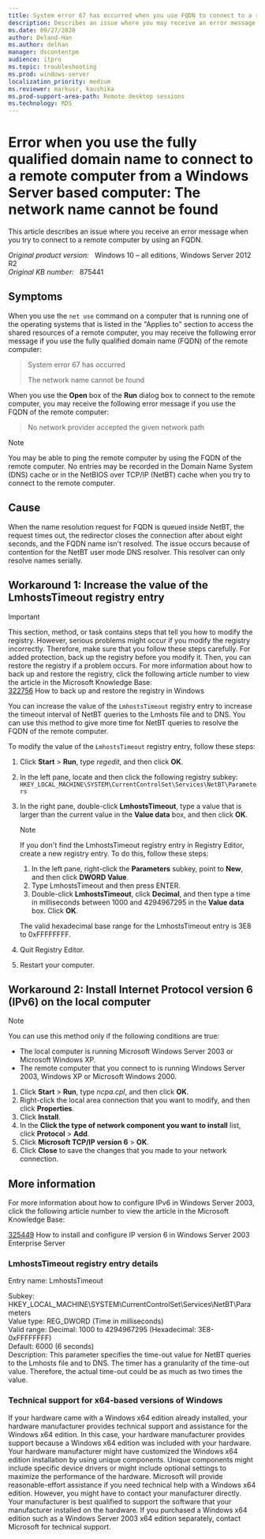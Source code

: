 ```yaml
---
title: System error 67 has occurred when you use FQDN to connect to a remote computer
description: Describes an issue where you may receive an error message when you try to connect to a remote computer by using an FQDN.
ms.date: 09/27/2020
author: Deland-Han
ms.author: delhan
manager: dscontentpm
audience: itpro
ms.topic: troubleshooting
ms.prod: windows-server
localization_priority: medium
ms.reviewer: markusr, kaushika
ms.prod-support-area-path: Remote desktop sessions
ms.technology: RDS
---
```

# Error when you use the fully qualified domain name to connect to a remote computer from a Windows Server based computer: The network name cannot be found

This article describes an issue where you receive an error message when you try to connect to a remote computer by using an FQDN.

_Original product version:_ &nbsp; Windows 10 – all editions, Windows Server 2012 R2  
_Original KB number:_ &nbsp; 875441

## Symptoms

When you use the `net use` command on a computer that is running one of the operating systems that is listed in the "Applies to" section to access the shared resources of a remote computer, you may receive the following error message if you use the fully qualified domain name (FQDN) of the remote computer:

> System error 67 has occurred
>
> The network name cannot be found

When you use the **Open** box of the **Run** dialog box to connect to the remote computer, you may receive the following error message if you use the FQDN of the remote computer:

> No network provider accepted the given network path

> [!NOTE]
> You may be able to ping the remote computer by using the FQDN of the remote computer. No entries may be recorded in the Domain Name System (DNS) cache or in the NetBIOS over TCP/IP (NetBT) cache when you try to connect to the remote computer.

## Cause

When the name resolution request for FQDN is queued inside NetBT, the request times out, the redirector closes the connection after about eight seconds, and the FQDN name isn't resolved. The issue occurs because of contention for the NetBT user mode DNS resolver. This resolver can only resolve names serially.

## Workaround 1: Increase the value of the LmhostsTimeout registry entry

> [!IMPORTANT]
> This section, method, or task contains steps that tell you how to modify the registry. However, serious problems might occur if you modify the registry incorrectly. Therefore, make sure that you follow these steps carefully. For added protection, back up the registry before you modify it. Then, you can restore the registry if a problem occurs. For more information about how to back up and restore the registry, click the following article number to view the article in the Microsoft Knowledge Base:  
[322756](https://support.microsoft.com/help/322756) How to back up and restore the registry in Windows  

You can increase the value of the `LmhostsTimeout` registry entry to increase the timeout interval of NetBT queries to the Lmhosts file and to DNS. You can use this method to give more time for NetBT queries to resolve the FQDN of the remote computer.

To modify the value of the `LmhostsTimeout` registry entry, follow these steps:

1. Click **Start** > **Run**, type *regedit*, and then click **OK**.
2. In the left pane, locate and then click the following registry subkey:
    `HKEY_LOCAL_MACHINE\SYSTEM\CurrentControlSet\Services\NetBT\Parameters`
3. In the right pane, double-click **LmhostsTimeout**, type a value that is larger than the current value in the **Value data** box, and then click **OK**.

    > [!NOTE]
    > If you don't find the LmhostsTimeout registry entry in Registry Editor, create a new registry entry. To do this, follow these steps:
    >
    > 1. In the left pane, right-click the **Parameters** subkey, point to **New**, and then click **DWORD Value**.
    > 2. Type LmhostsTimeout and then press ENTER.
    > 3. Double-click **LmhostsTimeout**, click **Decimal**, and then type a time in milliseconds between 1000 and 4294967295 in the **Value data** box. Click **OK**.
    >
    > The valid hexadecimal base range for the LmhostsTimeout entry is 3E8 to 0xFFFFFFFF.
4. Quit Registry Editor.
5. Restart your computer.

## Workaround 2: Install Internet Protocol version 6 (IPv6) on the local computer

> [!NOTE]
> You can use this method only if the following conditions are true:
>
> - The local computer is running Microsoft Windows Server 2003 or Microsoft Windows XP.
> - The remote computer that you connect to is running Windows Server 2003, Windows XP or Microsoft Windows 2000.

1. Click **Start** > **Run**, type *ncpa.cpl*, and then click **OK**.
2. Right-click the local area connection that you want to modify, and then click **Properties**.
3. Click **Install**.
4. In the **Click the type of network component you want to install** list, click **Protocol** > **Add**.
5. Click **Microsoft TCP/IP version 6** > **OK**.
6. Click **Close** to save the changes that you made to your network connection.

## More information

For more information about how to configure IPv6 in Windows Server 2003, click the following article number to view the article in the Microsoft Knowledge Base:

[325449](https://support.microsoft.com/help/325449) How to install and configure IP version 6 in Windows Server 2003 Enterprise Server  

### LmhostsTimeout registry entry details

Entry name: LmhostsTimeout

Subkey: HKEY_LOCAL_MACHINE\SYSTEM\CurrentControlSet\Services\NetBT\Parameters  
 Value type: REG_DWORD (Time in milliseconds)  
 Valid range: Decimal: 1000 to 4294967295 (Hexadecimal: 3E8-0xFFFFFFFF)  
 Default: 6000 (6 seconds)  
 Description: This parameter specifies the time-out value for NetBT queries to the Lmhosts file and to DNS. The timer has a granularity of the time-out value. Therefore, the actual time-out could be as much as two times the value.

### Technical support for x64-based versions of Windows

If your hardware came with a Windows x64 edition already installed, your hardware manufacturer provides technical support and assistance for the Windows x64 edition. In this case, your hardware manufacturer provides support because a Windows x64 edition was included with your hardware. Your hardware manufacturer might have customized the Windows x64 edition installation by using unique components. Unique components might include specific device drivers or might include optional settings to maximize the performance of the hardware. Microsoft will provide reasonable-effort assistance if you need technical help with a Windows x64 edition. However, you might have to contact your manufacturer directly. Your manufacturer is best qualified to support the software that your manufacturer installed on the hardware. If you purchased a Windows x64 edition such as a Windows Server 2003 x64 edition separately, contact Microsoft for technical support.
